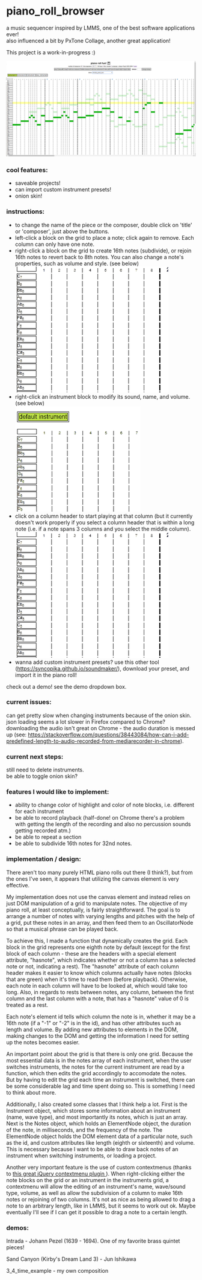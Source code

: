 # piano_roll_browser    
a music sequencer inspired by LMMS, one of the best software applications ever!    
also influenced a bit by PxTone Collage, another great application!      
    
This project is a work-in-progress :)        
    
![screenshot of the piano roll](screenshots/current.png "current look")    
    
### cool features:    
- saveable projects!    
- can import custom instrument presets!    
- onion skin!    
     
### instructions:    
- to change the name of the piece or the composer, double click on 'title' or 'composer', just above the buttons.     
- left-click a block on the grid to place a note; click again to remove. Each column can only have one note.    
- right-click a block on the grid to create 16th notes (subdivide), or rejoin 16th notes to revert back to 8th notes. You can also change a note's properties, such as volume and style. (see below)    
![note features with right-click](screenshots/subdivide_demo.gif "note features")    
- right-click an instrument block to modify its sound, name, and volume. (see below)    
![instrument features with right-click](screenshots/instrument_edit_demo.gif "instrument features")    
- click on a column header to start playing at that column (but it currently doesn't work properly if you select a column header that is within a long note (i.e. if a note spans 3 columns and you select the middle column).    
![select column header to start playing at](screenshots/setplaymarker_demo.gif "select column header to start playing at")   
- wanna add custom instrument presets? use this other tool (https://syncopika.github.io/soundmaker/), download your preset, and import it in the piano roll!    
	
check out a demo! see the demo dropdown box.    
    
### current issues:    
can get pretty slow when changing instruments because of the onion skin.    
json loading seems a lot slower in Firefox compared to Chrome?     
downloading the audio isn't great on Chrome - the audio duration is messed up (see: https://stackoverflow.com/questions/38443084/how-can-i-add-predefined-length-to-audio-recorded-from-mediarecorder-in-chrome).    
    
### current next steps:    
still need to delete instruments.    
be able to toggle onion skin?    
    
### features I would like to implement:    
- ability to change color of highlight and color of note blocks, i.e. different for each instrument    
- be able to record playback (half-done! on Chrome there's a problem with getting the length of the recording and also no percussion sounds getting recorded atm.)
- be able to repeat a section 
- be able to subdivide 16th notes for 32nd notes.
    
### implementation / design:    

There aren't too many purely HTML piano rolls out there (I think?), but from the ones I've seen, it appears that utilizing the canvas element
is very effective.    
    
My implementation does not use the canvas element and instead relies on just DOM manipulation of a grid to manipulate notes. 
The objective of my piano roll, at least conceptually, is fairly straightforward. The goal is to arrange a number of notes with
varying lengths and pitches with the help of a grid, put these notes in an array, and then feed them to an OscillatorNode so that a musical phrase can be played back.    

To achieve this, I made a function that dynamically creates the grid. Each block in the grid represents one eighth note by default (except for the first block of each column - these are the headers with a special element attribute, "hasnote", which indicates whether or not a column has a selected note or not, indicating a rest). The "hasnote" attribute of each column header makes it easier to know which columns actually have notes (blocks that are green) when it's time to read them (before playback). Otherwise, each note in each column will have to be looked at, which would take too long. Also, in regards to rests between notes, any column, between the first column and the last column with a note, that has a "hasnote" value of 0 is treated as a rest.    
    
Each note's element id tells which column the note is in, whether it may be a 16th note (if a "-1" or "-2" is in the id), and has other attributes such as length and volume. By adding new attributes to elements in the DOM, making changes to the DOM and getting the information I need for setting up the notes becomes easier.    

An important point about the grid is that there is only one grid. Because the most essential data is in the notes array of each instrument, when the user switches instruments, the notes for the current instrument are read by a function, which then edits the grid accordingly to accomodate the notes. But by having to edit the grid each time an instrument is switched, there can be some considerable lag and time spent doing so. This is something I need to think about more. 
    
Additionally, I also created some classes that I think help a lot. First is the Instrument object, which stores some information about an instrument (name, wave type), and most importantly its notes, which is just an array. Next is the Notes object, which holds an ElementNode object, the duration of the note, in milliseconds, and the frequency of the note. The ElementNode object holds the DOM element data of a particular note, such as the id, and custom attributes like length (eighth or sixteenth) and volume. This is necessary because I want to be able to draw back notes of an instrument when switching instruments, or loading a project.    

Another very important feature is the use of custom contextmenus (thanks to <a href="http://swisnl.github.io/jQuery-contextMenu/index.html"> this great jQuery contextmenu plugin </a> ). When right-clicking either the note blocks on the grid or an instrument in the instruments grid, a contextmenu will allow the editing of an instrument's name, wave/sound type, volume, as well as allow the subdivision of a column to make 16th notes or rejoining of two columns. It's not as nice as being allowed to drag a note to an arbitrary length, like in LMMS, but it seems to work out ok. Maybe eventually I'll see if I can get it possible to drag a note to a certain length. 
    
### demos:    
Intrada - Johann Pezel (1639 - 1694). One of my favorite brass quintet pieces!    
    
Sand Canyon (Kirby's Dream Land 3) - Jun Ishikawa
    
3_4_time_example - my own composition


    

